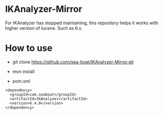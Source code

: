 # IKAnalyzer-Mirror
For IKAnalyzer has stopped maintaining, this repository helps it works with higher version of lucene. Such as 6.x.

# How to use

* git clone https://github.com/sea-boat/IKAnalyzer-Mirror.git

* mvn install

* pom.xml

```
<dependency> 			
  <groupId>com.seaboat</groupId> 			
  <artifactId>IKAnalyzer</artifactId> 			
  <version>6.4.0</version> 		
</dependency>
```
